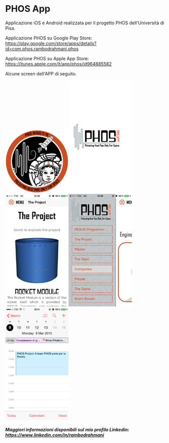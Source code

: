 # PHOS App
Applicazione iOS e Android realizzata per il progetto PHOS dell'Università di Pisa.

Applicazione PHOS su Google Play Store: https://play.google.com/store/apps/details?id=com.phos.rambodrahmani.phos

Applicazione PHOS su Apple App Store: https://itunes.apple.com/it/app/phos/id964885582

Alcune screen dell'APP di seguito.

<img src="screens/phos-1.png" alt="Applicazione PHOS - PIC 1" width="200px"/><img src="screens/phos-2.PNG" alt="Applicazione PHOS - PIC 2" width="200px"/><img src="screens/phos-3.PNG" alt="Applicazione PHOS - PIC 3" width="200px"/><img src="screens/phos-4.PNG" alt="Applicazione PHOS - PIC 4" width="200px"/><img src="screens/phos-5.PNG" alt="Applicazione PHOS - PIC 5" width="200px"/>

##### Maggiori informazioni disponibili sul mio profilo Linkedin: https://www.linkedin.com/in/rambodrahmani
